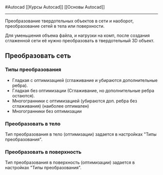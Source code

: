 #Autocad 
[[Курсы Autocad]]
[[Основы Autocad]]
__________
Преобразование твердотельных объектов в сети и наоборот, преобразование сетей в тела или поверхности.

Для уменьшения объема файла, и нагрузки на комп, после создания сглаженной сети её нужно преобразовать в твердотельный 3D объект. 

## Преобразовать сеть

### Типы преобразования
- Гладкая с оптимизацией (сглаживание и убираются дополнительные ребра).
- Гладкая без оптимизации (Сглаживание, но дополнительные ребра остаются).
- Многогранники с оптимизацией (убираются доп. ребра без сглаживания) (наиболее оптимален)
- Многогранники без оптимизации

### Преобразовать в тело
Тип преобразования в тело (оптимизации) задается в настройках "Типы преобразования".
### Преобразовать в поверхность
Тип преобразования в поверхность (оптимизации) задается в настройках "Типы преобразования".